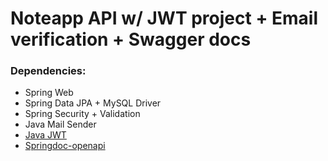 # Noteapp API w/ JWT project + Email verification + Swagger docs

### Dependencies:

* Spring Web
* Spring Data JPA + MySQL Driver
* Spring Security + Validation
* Java Mail Sender
* [Java JWT](https://github.com/jwtk/jjwt)
* [Springdoc-openapi](https://springdoc.org/)